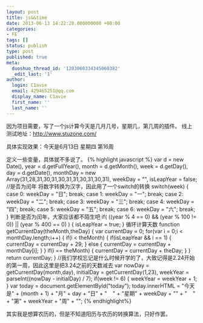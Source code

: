 ```yaml
---
layout: post
title: js&&time
date: 2013-06-13 14:22:28.000000000 +08:00
categories:
- FE
tags: []
status: publish
type: post
published: true
meta:
  duoshuo_thread_id: '1203060334345060382'
  _edit_last: '1'
author:
  login: C1avie
  email: 429465251@qq.com
  display_name: C1avie
  first_name: ''
  last_name: ''
---
```

因为项目需要，写了一个js计算今天是几月几号，星期几，第几周的插件。
线上测试地址：<a href="http://www.stuzone.com/">http://www.stuzone.com/</a>

具体实现效果：今天是6月13日 星期四 第16周

定义一些变量，具体就不多说了。
{% highlight javascript %}
var d = new Date(),
	year = d.getFullYear(),
 	month = d.getMonth(),
 	week = d.getDay(),
 	day = d.getDate(),
	monthDay = new Array(31,28,31,30,31,30,31,31,30,31,30,31),
	weekDay = "",
	isLeapYear = false;  //是否为闰年
将数字转换为汉字，因此用了一个switch的转换
switch(week) {
	case 0:
		weekDay = "日";
		break;
	case 1:
		weekDay = "一";
		break;
	case 2:
		weekDay = "二";
		break;
	case 3:
		weekDay = "三";
		break;
	case 4:
		weekDay = "四";
		break;
	case 5:
		weekDay = "五";
		break;
	case 6:
		weekDay = "六";
		break;
}
判断是否为闰年，大家应该都不陌生吧
if( ((year % 4 == 0) && (year % 100 != 0)) || (year % 400 == 0) ) {
	isLeapYear = true;
}
循环计算天数
function getCurrentDay(theMonth,theDay) {
	var currentDay = 0;
	for(var i = 0;i < monthDay.length;i++) {
		if(i < theMonth) {
			if(isLeapYear && i == 1) {
				currentDay = currentDay + 29;
			}
			else {
				currentDay = currentDay + monthDay[i];
			}
		}
		if(i == theMonth) {
			currentDay = currentDay + theDay;
		}
	}
	return currentDay;
}
//我们学校忘记是什么时候开学的了，大致记得是2.24开始的第一周，因此这里是把3.24之前的天数减去
var nowDay = getCurrentDay(month,day),
	initialDay = getCurrentDay(1,23),
	weekYear = parseInt((nowDay - initialDay) / 7);
	if(week != 6) {
		weekYear = weekYear + 1;
	}
	var today = document.getElementById("today");
	today.innerHTML = "今天是" + (month + 1) + "月" + day + "日" + "<span style="margin-left: 15px;">" + "星期" + weekDay + "</span>" + "<span style="margin-left: 15px;">" + "第" + weekYear + "周" + "</span>";
{% endhighlight%}

其实我是想算农历的，但是不知道阳历与农历的转换算法，只好作罢。
